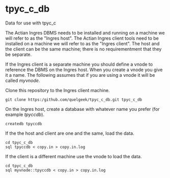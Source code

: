 # tpyc_c_db
Data for use with tpyc_c

The Actian Ingres DBMS needs to be installed and running on a machine we will refer to as the "Ingres host". The Actian Ingres client
tools need to be installed on a machine we will refer to as the "Ingres client". The host and the client can be the same machine; there 
is no requirementment that they be separate.

If the Ingres client is a separate machine you should define a vnode to reference the DBMS on the Ingres host. When you create a vnode
you give it a name. The following assumes that if you are using a vnode it will be called *myvnode*.

Clone this repository to the Ingres client machine.
```
git clone https:/github.com/quelgeek/tpyc_c_db.git tpyc_c_db
```

On the Ingres host, create a database with whatever name you prefer
(for example *tpyccdb*).
```
createdb tpyccdb
```
If the the host and client are one and the same, load the data.
```
cd tpyc_c_db
sql tpyccdb < copy.in > copy.in.log
```
If the client is a different machine use the vnode to load the data.
```
cd tpyc_c_db
sql myvnode::tpyccdb < copy.in > copy.in.log

